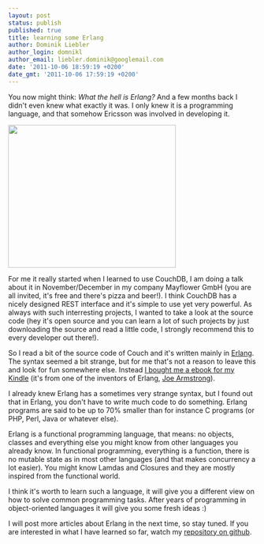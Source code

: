 ```yaml
---
layout: post
status: publish
published: true
title: learning some Erlang
author: Dominik Liebler
author_login: domnikl
author_email: liebler.dominik@googlemail.com
date: '2011-10-06 18:59:19 +0200'
date_gmt: '2011-10-06 17:59:19 +0200'
---
```

<p>You now might think: <em>What the hell is Erlang? </em>And a few months back I didn't even knew what exactly it was. I only knew it is a programming language, and that somehow Ericsson was involved in developing it.</p>
<p><img class="alignright" title="Erlang Logo" src="http://upload.wikimedia.org/wikipedia/commons/4/42/Erlang_logo.png" alt="" width="340" height="289" /></p>
<p>For me it really started when I learned to use CouchDB, I am doing a talk about it in November/December in my company Mayflower GmbH (you are all invited, it's free and there's pizza and beer!). I think CouchDB has a nicely designed REST interface and it's simple to use yet very powerful. As always with such interresting projects, I wanted to take a look at the source code (hey it's open source and you can learn a lot of such projects by just downloading the source and read a little code, I strongly recommend this to every developer out there!).</p>
<p>So I read a bit of the source code of Couch and it's written mainly in <a href="http://www.erlang.org/" target="_blank">Erlang</a>. The syntax seemed a bit strange, but for me that's not a reason to leave this and look for fun somewhere else. Instead <a href="http://pragprog.com/book/jaerlang/programming-erlang" target="_blank">I bought me a ebook for my Kindle</a> (it's from one of the inventors of Erlang, <a href="http://en.wikipedia.org/w/index.php?title=Joe_Armstrong_(programming)&amp;redirect=no" target="_blank">Joe Armstrong</a>).</p>
<p>I already knew Erlang has a sometimes very strange syntax, but I found out that in Erlang, you don't have to write much code to do something. Erlang programs are said to be up to 70% smaller than for instance C programs (or PHP, Perl, Java or whatever else).</p>
<p>Erlang is a functional programming language, that means: no objects, classes and everything else you might know from other languages you already know. In functional programming, everything is a function, there is no mutable state as in most other languages (and that makes concurrency a lot easier). You might know Lamdas and Closures and they are mostly inspired from the functional world.</p>
<p>I think it's worth to learn such a language, it will give you a different view on how to solve common programming tasks. After years of programming in object-oriented languages it will give you some fresh ideas :)</p>
<p>I will post more articles about Erlang in the next time, so stay tuned. If you are interested in what I have learned so far, watch my <a href="https://github.com/domnikl/learning_erlang">repository on github</a>.</p>
